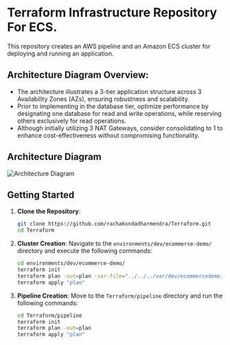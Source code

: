 # Terraform Infrastructure Repository For ECS.

This repository creates an AWS pipeline and an Amazon ECS cluster for deploying and running an application.

## Architecture Diagram Overview:
- The architecture illustrates a 3-tier application structure across 3 Availability Zones (AZs), ensuring robustness and scalability.
- Prior to implementing in the database tier, optimize performance by designating one database for read and write operations, while reserving others exclusively for read operations.
- Although initially utilizing 3 NAT Gateways, consider consolidating to 1 to enhance cost-effectiveness without compromising functionality.

## Architecture Diagram

![Architecture Diagram](https://github.com/rachakondadharmendra/Ops-Knowledge-Base/blob/main/Arch-Daigrams/ECS-3-Tier-Arch-Daigram.gif)


## Getting Started

1. **Clone the Repository**:
   ```bash
   git clone https://github.com/rachakondadharmendra/Terraform.git
   cd Terraform
   ```

2. **Cluster Creation**:
   Navigate to the `environments/dev/ecommerce-demo/` directory and execute the following commands:
   ```bash
   cd environments/dev/ecommerce-demo/
   terraform init
   terraform plan -out=plan -var-file="../../../var/dev/ecommercedemo.tfvars"
   terraform apply "plan"
   ```

3. **Pipeline Creation**:
   Move to the `Terraform/pipeline` directory and run the following commands:
   ```bash
   cd Terraform/pipeline
   terraform init
   terraform plan -out=plan
   terraform apply "plan"
   ```

